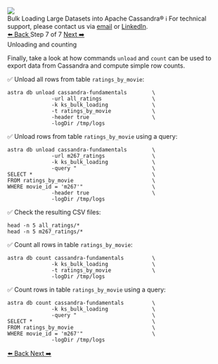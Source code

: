 <!-- TOP -->
<div class="top">
  <img src="https://datastax-academy.github.io/katapod-shared-assets/images/ds-academy-logo.svg" />
  <div class="scenario-title-section">
    <span class="scenario-title">Bulk Loading Large Datasets into Apache Cassandra®</span>
    <span class="scenario-subtitle">ℹ️ For technical support, please contact us via <a href="mailto:aleksandr.volochnev@datastax.com">email</a> or <a href="https://dtsx.io/aleks">LinkedIn</a>.</span>
  </div>
</div>

<!-- NAVIGATION -->
<div id="navigation-top" class="navigation-top">
 <a href='command:katapod.loadPage?[{"step":"step6-astra"}]'
   class="btn btn-dark navigation-top-left">⬅️ Back
 </a>
<span class="step-count"> Step 7 of 7</span>
 <a href='command:katapod.loadPage?[{"step":"finish-astra"}]'
    class="btn btn-dark navigation-top-right">Next ➡️
  </a>
</div>

<!-- CONTENT -->

<div class="step-title">Unloading and counting</div>

Finally, take a look at how commands `unload` and `count` can be used to 
export data from Cassandra and compute simple row counts. 

✅ Unload all rows from table `ratings_by_movie`:
```
astra db unload cassandra-fundamentals        \
              -url all_ratings                \
              -k ks_bulk_loading              \
              -t ratings_by_movie             \
              -header true                    \
              -logDir /tmp/logs
```

✅ Unload rows from table `ratings_by_movie` using a query:
```
astra db unload cassandra-fundamentals        \
              -url m267_ratings               \
              -k ks_bulk_loading              \
              -query "                        \
SELECT *                                      \
FROM ratings_by_movie                         \
WHERE movie_id = 'm267'"                      \
              -header true                    \
              -logDir /tmp/logs
```

✅ Check the resulting CSV files:
```
head -n 5 all_ratings/*
head -n 5 m267_ratings/*
```

✅ Count all rows in table `ratings_by_movie`:
```
astra db count cassandra-fundamentals         \
              -k ks_bulk_loading              \
              -t ratings_by_movie             \
              -logDir /tmp/logs
```

✅ Count rows in table `ratings_by_movie` using a query:
```
astra db count cassandra-fundamentals         \
              -k ks_bulk_loading              \
              -query "                        \
SELECT *                                      \
FROM ratings_by_movie                         \
WHERE movie_id = 'm267'"                      \
              -logDir /tmp/logs 
```

<!-- NAVIGATION -->
<div id="navigation-bottom" class="navigation-bottom">
 <a href='command:katapod.loadPage?[{"step":"step6-astra"}]'
   class="btn btn-dark navigation-bottom-left">⬅️ Back
 </a>
 <a href='command:katapod.loadPage?[{"step":"finish-astra"}]'
    class="btn btn-dark navigation-bottom-right">Next ➡️
  </a>
</div>

